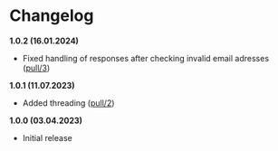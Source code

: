 # Changelog

**1.0.2 (16.01.2024)**

- Fixed handling of responses after checking invalid email adresses ([pull/3](https://github.com/sse-secure-systems/TeamsEnum/pull/4))

**1.0.1 (11.07.2023)**

- Added threading ([pull/2](https://github.com/sse-secure-systems/TeamsEnum/pull/2))

**1.0.0 (03.04.2023)**

- Initial release
